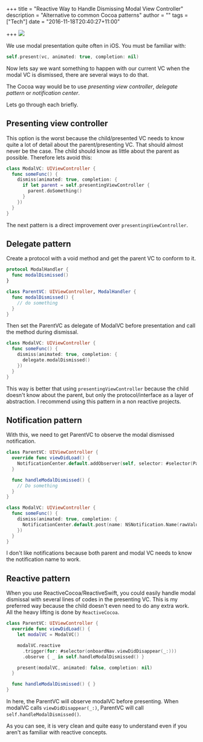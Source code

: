 +++
title = "Reactive Way to Handle Dismissing Modal View Controller"
description = "Alternative to common Cocoa patterns"
author = ""
tags = ["Tech"]
date = "2016-11-18T20:40:27+11:00"

+++
![](/blogFiles/f5bd8360.jpeg)

We use modal presentation quite often in iOS. You must be familiar with:

```Swift
self.present(vc, animated: true, completion: nil)
```

Now lets say we want something to happen with our current VC when the modal VC is dismissed, there are several ways to do that.

The Cocoa way would be to use *presenting view controller*, *delegate pattern* or *notification center*.

Lets go through each briefly.

## Presenting view controller
This option is the worst because the child/presented VC needs to know quite a lot of detail about the parent/presenting VC. That should almost never be the case. The child should know as little about the parent as possible. Therefore lets avoid this:

```Swift
class ModalVC: UIViewController {
  func someFunc() {
    dismiss(animated: true, completion: {
      if let parent = self.presentingViewController {
        parent.doSomething()
      }
    })
  }
}
```

The next pattern is a direct improvement over `presentingViewController`.

## Delegate pattern
Create a protocol with a void method and get the parent VC to conform to it.

```Swift
protocol ModalHandler {
  func modalDismissed()
}

class ParentVC: UIViewController, ModalHandler {
  func modalDismissed() {
    // do something
  }
}
```

Then set the ParentVC as delegate of ModalVC before presentation and call the method during dismissal.

```Swift
class ModalVC: UIViewController {
  func someFunc() {
    dismiss(animated: true, completion: {
      delegate.modalDismissed()
    })
  }
}
```

This way is better that using `presentingViewController` because the child doesn't know about the parent, but only the protocol/interface as a layer of abstraction. I recommend using this pattern in a non reactive projects.

## Notification pattern
With this, we need to get ParentVC to observe the modal dismissed notification.

```Swift
class ParentVC: UIViewController {
  override func viewDidLoad() {
    NotificationCenter.default.addObserver(self, selector: #selector(ParentVC.handleModalDismissed), name: NSNotification.Name(rawValue: "modalIsDimissed"), object: nil) 
  }

  func handleModalDismissed() {
    // Do something
  }
}

class ModalVC: UIViewController {
  func someFunc() {
    dismiss(animated: true, completion: {
      NotificationCenter.default.post(name: NSNotification.Name(rawValue: "modalIsDimissed"), object: nil)
    })
  }
}
```

I don't like notifications because both parent and modal VC needs to know the notification name to work.

## Reactive pattern
When you use ReactiveCocoa/ReactiveSwift, you could easily handle modal dismissal with several lines of codes in the presenting VC. This is my preferred way because the child doesn't even need to do any extra work. All the heavy lifting is done by `ReactiveCocoa`.

```Swift
class ParentVC: UIViewController {
  override func viewDidLoad() {
    let modalVC = ModalVC()

    modalVC.reactive
      .trigger(for: #selector(onboardNav.viewDidDisappear(_:)))
      .observe { _ in self.handleModalDismissed() }

    present(modalVC, animated: false, completion: nil)
  }

  func handleModalDismissed() { }
}
```

In here, the ParentVC will observe modalVC before presenting. When modalVC calls `viewDidDisappear(_:)`, ParentVC will call `self.handleModalDismissed()`.

As you can see, it is very clean and quite easy to understand even if you aren't as familiar with reactive concepts.
